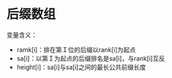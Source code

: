 # 后缀数组

变量含义：

* ramk[i]：排在第Ｉ位的后缀以rank[i]为起点
* sa[i]：以第Ｉ为起点的后缀排名是sa[i]，与rank[i]互反
* height[i]：sa[i]与sa[i]之间的最长公共前缀长度